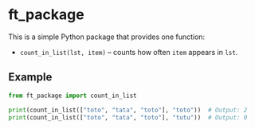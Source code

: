 # ft_package

This is a simple Python package that provides one function:
- `count_in_list(lst, item)` – counts how often `item` appears in `lst`.

## Example

```python
from ft_package import count_in_list

print(count_in_list(["toto", "tata", "toto"], "toto"))  # Output: 2
print(count_in_list(["toto", "tata", "toto"], "tutu"))  # Output: 0
```
